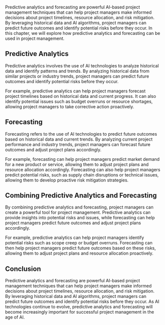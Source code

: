 
Predictive analytics and forecasting are powerful AI-based project management techniques that can help project managers make informed decisions about project timelines, resource allocation, and risk mitigation. By leveraging historical data and AI algorithms, project managers can predict future outcomes and identify potential risks before they occur. In this chapter, we will explore how predictive analytics and forecasting can be used in project management.

Predictive Analytics
--------------------

Predictive analytics involves the use of AI technologies to analyze historical data and identify patterns and trends. By analyzing historical data from similar projects or industry trends, project managers can predict future outcomes and identify potential risks before they occur.

For example, predictive analytics can help project managers forecast project timelines based on historical data and current progress. It can also identify potential issues such as budget overruns or resource shortages, allowing project managers to take corrective action proactively.

Forecasting
-----------

Forecasting refers to the use of AI technologies to predict future outcomes based on historical data and current trends. By analyzing current project performance and industry trends, project managers can forecast future outcomes and adjust project plans accordingly.

For example, forecasting can help project managers predict market demand for a new product or service, allowing them to adjust project plans and resource allocation accordingly. Forecasting can also help project managers predict potential risks, such as supply chain disruptions or technical issues, allowing them to develop proactive risk mitigation strategies.

Combining Predictive Analytics and Forecasting
----------------------------------------------

By combining predictive analytics and forecasting, project managers can create a powerful tool for project management. Predictive analytics can provide insights into potential risks and issues, while forecasting can help project managers predict future outcomes and adjust project plans accordingly.

For example, predictive analytics can help project managers identify potential risks such as scope creep or budget overruns. Forecasting can then help project managers predict future outcomes based on these risks, allowing them to adjust project plans and resource allocation proactively.

Conclusion
----------

Predictive analytics and forecasting are powerful AI-based project management techniques that can help project managers make informed decisions about project timelines, resource allocation, and risk mitigation. By leveraging historical data and AI algorithms, project managers can predict future outcomes and identify potential risks before they occur. As AI technologies continue to evolve, predictive analytics and forecasting will become increasingly important for successful project management in the age of AI.
